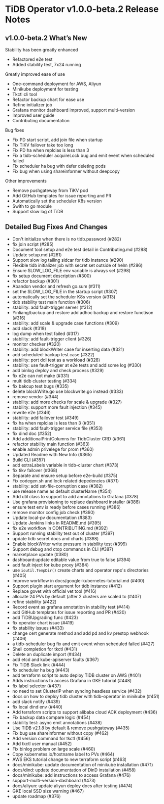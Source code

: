 # TiDB Operator v1.0.0-beta.2 Release Notes

## v1.0.0-beta.2 What’s New

Stability has been greatly enhanced
- Refactored e2e test
- Added stability test, 7x24 running

Greatly improved ease of use

- One-command deployment for AWS, Aliyun
- Minikube deployment for testing
- Tkctl cli tool
- Refactor backup chart for ease use
- Refine initializer job
- Grafana monitor dashboard improved, support multi-version
- Improved user guide
- Contributing documentation

Bug fixes

- Fix PD start script, add join file when startup
- Fix TiKV failover take too long
- Fix PD ha when replcias is less than 3
- Fix a tidb-scheduler acquireLock bug and emit event when scheduled failed
- Fix scheduler ha bug with defer deleting pods
- Fix bug when using shareinformer without deepcopy

Other improvements

- Remove pushgateway from TiKV pod
- Add GitHub templates for issue reporting and PR
- Automatically set the scheduler K8s version
- Swith to go module
- Support slow log of TiDB

## Detailed Bug Fixes And Changes

- Don't initialize when there is no tidb.password (#282)
- fix join script (#285)
- Document tool setup and e2e test detail in Contributing.md (#288)
- Update setup.md (#281)
- Support slow log tailing sidcar for tidb instance (#290)
- Flexible tidb initializer job with secret set outside of helm (#286)
- Ensure SLOW_LOG_FILE env variable is always set (#298)
- fix setup document description (#300)
- refactor backup (#301)
- Abandon vendor and refresh go.sum (#311)
- set the SLOW_LOG_FILE in the startup script (#307)
- automatically set the scheduler K8s version (#313)
- tidb stability test main function (#306)
- stability: add fault-trigger server (#312)
- Yinliang/backup and restore add adhoc backup and restore functison (#316)
- stability: add scale & upgrade case functions (#309)
- add slack (#318)
- log dump when test failed (#317)
- stability: add fault-trigger client (#326)
- monitor checker (#320)
- stability: add blockWriter case for inserting data (#321)
- add scheduled-backup test case (#322)
- stability: port ddl test as a workload (#328)
- stability: use fault-trigger at e2e tests and add some log (#330)
- add binlog deploy and check process (#329)
- fix e2e can not make (#331)
- multi tidb cluster testing (#334)
- fix bakcup test bugs (#335)
- delete blockWrite.go use blockwrite.go instead (#333)
- remove vendor (#344)
- stability: add more checks for scale & upgrade (#327)
- stability: support more fault injection (#345)
- rewrite e2e (#346)
- stability: add failover test (#349)
- fix ha when replcias is less than 3 (#351)
- stability: add fault-trigger service file (#353)
- fix dind doc (#352)
- Add additionalPrintColumns for TidbCluster CRD (#361)
- refactor stability main function (#363)
- enable admin privelege for prom (#360)
- Updated Readme with New Info (#365)
- Build CLI (#357)
- add extraLabels variable in tidb-cluster chart (#373)
- fix tikv failover (#368)
- Separate and ensure setup before e2e-build (#375)
- Fix codegen.sh and lock related depedencies (#371)
- stability: add sst-file-corruption case (#382)
- use release name as default clusterName (#354)
- Add util class to support to add annotations to Grafana (#378)
- Use grafana provisioning to replace dashboard installer (#388)
- ensure test env is ready before cases running (#386)
- remove monitor config job check (#390)
- Update local-pv documentation (#383)
- Update Jenkins links in README.md (#395)
- fix e2e workflow in CONTRIBUTING.md (#392)
- Support running stability test out of cluster (#397)
- update tidb secret docs and charts (#398)
- Enable blockWriter write pressure in stability test (#399)
- Support debug and ctop commands in CLI (#387)
- marketplace update (#380)
- dashboard:update editable value from true to false (#394)
- add fault inject for kube proxy (#384)
- use `ioutil.TempDir()` create charts and operator repo's directories (#405)
- Improve workflow in docs/google-kubernetes-tutorial.md (#400)
- Support plugin start argument for tidb instance (#412)
- Replace govet with official vet tool (#416)
- allocate 24 PVs by default (after 2 clusters are scaled to (#407)
- refine stability (#422)
- Record event as grafana annotation in stability test (#414)
- add GitHub templates for issue reporting and PR (#420)
- add TiDBUpgrading func (#423)
- fix operator chart issue (#419)
- fix stability issues (#433)
- change cert generate method and add pd and kv prestop webhook (#406)
- a tidb-scheduler bug fix and emit event when scheduled failed (#427)
- Shell completion for tkctl (#431)
- Delete an duplicate import (#434)
- add etcd and kube-apiserver faults (#367)
- Fix TiDB Slack link (#444)
- fix scheduler ha bug (#443)
- add terraform script to auto deploy TiDB cluster on AWS (#401)
- Adds instructions to access Grafana in GKE tutorial (#448)
- fix label selector (#437)
- no need to set ClusterIP when syncing headless service (#432)
- docs on how to deploy tidb cluster with tidb-operator in minikube (#451)
- add slack notify (#439)
- fix local dind env (#440)
- Add terraform scripts to support alibaba cloud ACK deployment (#436)
- Fix backup data compare logic (#454)
- stability test: async emit annotations (#438)
- Use TiDB v2.1.8 by default & remove pushgateway (#435)
- Fix bug use shareinformer without copy (#462)
- Add version command for tkctl (#456)
- Add tkctl user manual (#452)
- Fix binlog problem on large scale (#460)
- Copy kubernetes.io/hostname label to PVs (#464)
- AWS EKS tutorial change to new terraform script (#463)
- docs/minikube: update documentation of minikube installation (#471)
- docs/dind: update documentation of DinD installation (#458)
- docs/minikube: add instructions to access Grafana (#476)
- support-multi-version-dashboard (#473)
- docs/aliyun: update aliyun deploy docs after testing (#474)
- GKE local SSD size warning (#467)
- update roadmap (#376)
